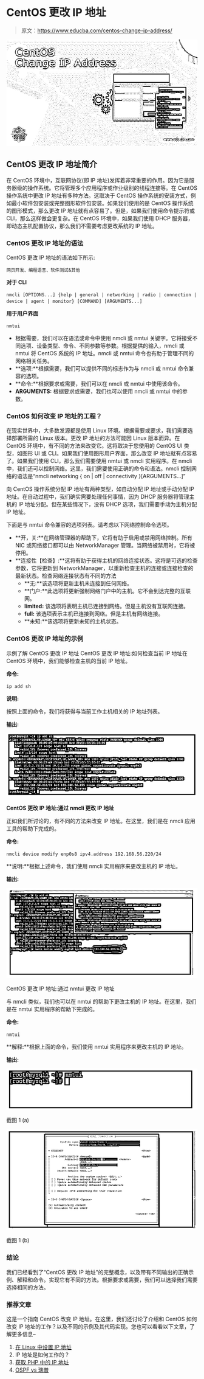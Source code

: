 # CentOS 更改 IP 地址

> 原文：<https://www.educba.com/centos-change-ip-address/>

![CentOS Change IP Address](img/e26b92c63d27db1a46f813cb13d5282a.png)



## CentOS 更改 IP 地址简介

在 CentOS 环境中，互联网协议(即 IP 地址)发挥着非常重要的作用。因为它是服务器级的操作系统。它将管理多个应用程序或作业级别的线程连接等。在 CentOS 操作系统中更改 IP 地址有多种方法。这取决于 CentOS 操作系统的安装方式，例如最小软件包安装或完整图形软件包安装。如果我们使用的是 CentOS 操作系统的图形模式，那么更改 IP 地址就有点容易了。但是，如果我们使用命令提示符或 CLI，那么这样做会更复杂。在 CentOS 环境中，如果我们使用 DHCP 服务器，即动态主机配置协议，那么我们不需要考虑更改系统的 IP 地址。

### CentOS 更改 IP 地址的语法

CentOS 更改 IP 地址的语法如下所示:

<small>网页开发、编程语言、软件测试&其他</small>

**对于 CLI**

`nmcli [OPTIONS...] {help | general | networking | radio | connection | device | agent | monitor} [COMMAND] [ARGUMENTS...]`

**用于用户界面**

`nmtui`

*   根据需要，我们可以在语法或命令中使用 nmcli 或 nmtui 关键字。它将接受不同选项、设备类型、命令、不同参数等参数。根据提供的输入，nmcli 或 nmtui 将 CentOS 系统的 IP 地址。nmcli 或 nmtui 命令也有助于管理不同的网络相关任务。
*   **选项:**根据需要，我们可以提供不同的标志作为与 nmcli 或 nmtui 命令兼容的选项。
*   **命令:**根据要求或需要，我们可以在 nmcli 或 nmtui 中使用该命令。
*   **ARGUMENTS:** 根据要求或需要，我们也可以使用 nmcli 或 nmtui 中的参数。

### CentOS 如何改变 IP 地址的工程？

在现实世界中，大多数发源都是使用 Linux 环境。根据需要或要求，我们需要选择部署所需的 Linux 版本。更改 IP 地址的方法可能因 Linux 版本而异。在 CentOS 环境中，有不同的方法来改变它。这将取决于您使用的 CentOS UI 类型，如图形 UI 或 CLI。如果我们使用图形用户界面，那么改变 IP 地址就有点容易了。如果我们使用 CLI，那么我们需要使用 nmtui 或 nmcli 实用程序。在 nmcli 中，我们还可以控制网络。这里，我们需要使用正确的命令和语法。nmcli 控制网络的语法是“nmcli networking { on | off | connectivity }[ARGUMENTS…]”

向 CentOS 操作系统分配 IP 地址有两种类型，如自动分配 IP 地址或手动分配 IP 地址。在自动过程中，我们确实需要处理任何事情，因为 DHCP 服务器将管理主机的 IP 地址分配。但在某些情况下，没有 DHCP 选项，我们需要手动为主机分配 IP 地址。

下面是与 nmtui 命令兼容的选项列表。请考虑以下网络控制命令选项。

*   **开，关:**在网络管理器的帮助下，它将有助于启用或禁用网络控制。所有 NIC 或网络接口都可以由 NetworkManager 管理。当网络被禁用时，它将被停用。
*   **连接性【检查】:**这将有助于获得主机的网络连接状态。这将是可选的检查参数，它将更新到 NetworkManager，以重新检查主机的连接或连接检查的最新状态。检查网络连接状态有不同的方法
    *   **无:**该选项将更新主机未连接到任何网络。
    *   **门户:**此选项将更新强制网络门户中的主机。它不会到达完整的互联网。
    *   **limited:** 该选项将表明主机已连接到网络。但是主机没有互联网连接。
    *   **full:** 该选项表示主机已连接到网络。但是主机有网络连接。
    *   **未知:**该选项将更新未知的主机状态。

### CentOS 更改 IP 地址的示例

示例了解 CentOS 更改 IP 地址 CentOS 更改 IP 地址:如何检查当前 IP 地址在 CentOS 环境中，我们能够检查主机的当前 IP 地址。

**命令:**

`ip add sh`

**说明:**

按照上面的命令，我们将获得与当前工作主机相关的 IP 地址列表。

**输出:**

![CentOS Change IP Address-1.1](img/5c6e95f6d73b4b564ad628cbb38a5871.png)



**CentOS 更改 IP 地址:通过 nmcli 更改 IP 地址**

正如我们所讨论的，有不同的方法来改变 IP 地址。在这里，我们是在 nmcli 应用工具的帮助下完成的。

**命令:**

`nmcli device modify enp0s8 ipv4.address 192.168.56.220/24`

**说明:**根据上述命令，我们使用 nmcli 实用程序来更改主机的 IP 地址。

**输出:**

![CentOS Change IP Address-1.2](img/a529cf6d5905a7e5432621f486ba8675.png)



CentOS 更改 IP 地址:通过 nmtui 更改 IP 地址

与 nmcli 类似，我们也可以在 nmtui 的帮助下更改主机的 IP 地址。在这里，我们是在 nmtui 实用程序的帮助下完成的。

**命令:**

`nmtui`

**解释:**根据上面的命令，我们使用 nmtui 实用程序来更改主机的 IP 地址。

**输出:**

![CentOS Change IP Address-1.3](img/cbfb593abf1b0a4f61b64e7723684a14.png)



截图 1 (a)

![CentOS Change IP Address-1.4](img/77158a8f1f542a9ab81f5eed06d7bde0.png)



截图 1 (b)

### 结论

我们已经看到了“CentOS 更改 IP 地址”的完整概念，以及带有不同输出的正确示例、解释和命令。实现它有不同的方法。根据要求或需要，我们可以选择我们需要选择相同的方法。

### 推荐文章

这是一个指南 CentOS 改变 IP 地址。在这里，我们还讨论了介绍和 CentOS 如何改变 IP 地址的工作？以及不同的示例及其代码实现。您也可以看看以下文章，了解更多信息–

1.  [在 Linux 中设置 IP 地址](https://www.educba.com/set-ip-address-in-linux/)
2.  IP 地址是如何工作的？
3.  [获取 PHP 中的 IP 地址](https://www.educba.com/get-ip-address-in-php/)
4.  [OSPF vs 瑞普](https://www.educba.com/ospf-vs-rip/)





